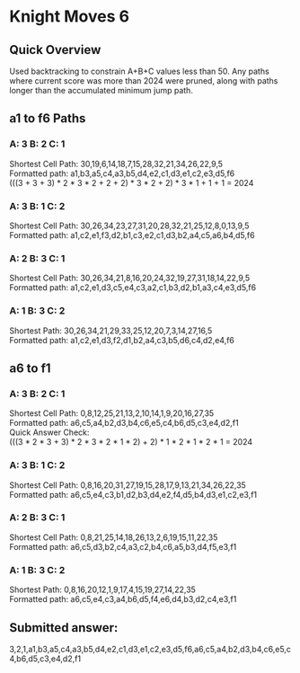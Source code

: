# Knight Moves 6

## Quick Overview

Used backtracking to constrain A+B+C values less than 50. Any paths where current
score was more than 2024 were pruned, along with paths longer than the accumulated minimum jump path.

## a1 to f6 Paths

### A: 3 B: 2 C: 1
Shortest Cell Path: 30,19,6,14,18,7,15,28,32,21,34,26,22,9,5  
Formatted path: a1,b3,a5,c4,a3,b5,d4,e2,c1,d3,e1,c2,e3,d5,f6  
(((3 + 3 + 3) * 2 * 3 * 2 + 2 + 2) * 3 * 2 + 2) * 3 * 1 + 1 + 1 = 2024

### A: 3 B: 1 C: 2
Shortest Cell Path: 30,26,34,23,27,31,20,28,32,21,25,12,8,0,13,9,5  
Formatted path: a1,c2,e1,f3,d2,b1,c3,e2,c1,d3,b2,a4,c5,a6,b4,d5,f6

### A: 2 B: 3 C: 1
Shortest Cell Path: 30,26,34,21,8,16,20,24,32,19,27,31,18,14,22,9,5  
Formatted path: a1,c2,e1,d3,c5,e4,c3,a2,c1,b3,d2,b1,a3,c4,e3,d5,f6

### A: 1 B: 3 C: 2
Shortest Path: 30,26,34,21,29,33,25,12,20,7,3,14,27,16,5  
Formatted path: a1,c2,e1,d3,f2,d1,b2,a4,c3,b5,d6,c4,d2,e4,f6  

## a6 to f1

### A: 3 B: 2 C: 1
Shortest Cell Path: 0,8,12,25,21,13,2,10,14,1,9,20,16,27,35  
Formatted path: a6,c5,a4,b2,d3,b4,c6,e5,c4,b6,d5,c3,e4,d2,f1  
Quick Answer Check:  
(((3 * 2 * 3 + 3) * 2 * 3 * 2 * 1 * 2) + 2) * 1 * 2 * 1 * 2  * 1 = 2024

### A: 3 B: 1 C: 2
Shortest Cell Path: 0,8,16,20,31,27,19,15,28,17,9,13,21,34,26,22,35  
Formatted path: a6,c5,e4,c3,b1,d2,b3,d4,e2,f4,d5,b4,d3,e1,c2,e3,f1  

### A: 2 B: 3 C: 1
Shortest Cell Path: 0,8,21,25,14,18,26,13,2,6,19,15,11,22,35  
Formatted path: a6,c5,d3,b2,c4,a3,c2,b4,c6,a5,b3,d4,f5,e3,f1

### A: 1 B: 3 C: 2
Shortest Path: 0,8,16,20,12,1,9,17,4,15,19,27,14,22,35  
Formatted path: a6,c5,e4,c3,a4,b6,d5,f4,e6,d4,b3,d2,c4,e3,f1  

## Submitted answer:
3,2,1,a1,b3,a5,c4,a3,b5,d4,e2,c1,d3,e1,c2,e3,d5,f6,a6,c5,a4,b2,d3,b4,c6,e5,c4,b6,d5,c3,e4,d2,f1